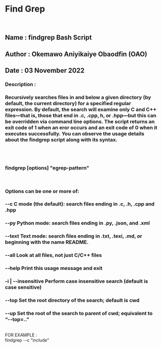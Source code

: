 # Find Grep
<br/>

## Name : findgrep Bash Script
## Author : Okemawo Aniyikaiye Obaodfin (OAO)
## Date : 03 November 2022
### Description : 
### Recursively searches files in and below a given directory (by default, the current directory) for a specified regular expression. By default, the search will examine only C and C++ files—that is, those that end in .c, .cpp, h, or .hpp—but this can be overridden via command line options. The script returns an exit code of 1 when an eror occurs and an exit code of 0 when it executes successfully. You can observe the usage details about the findgrep script along with its syntax.

<br/>
<br/>

### findgrep [options]  "egrep-pattern"

<br/>

###     Options can be one or more of:
###       --c                   C mode (the default): search files ending in .c, .h, .cpp and .hpp
###       --py                  Python mode: search files ending in .py, .json, and .xml
###       --text                Text mode: search files ending in .txt, .texi, .md, or beginning with the name README.
###       --all                 Look at all files, not just C/C++ files
###       --help                Print this usage message and exit
###       -i | --insensitive    Perform case insensitive search (default is case sensitive)
###       --top <rootdir>       Set the root directory of the search; default is cwd
###       --up                  Set the root of the search to parent of cwd; equivalent to “--top=..”

<br/>  
FOR EXAMPLE :
<br/>
findgrep --c "include"
